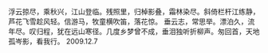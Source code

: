 浮云掠尽，乘秋兴，江山登临。残照里，归棹影叠，霜林染尽。斜倚栏杆江练静，芦花飞雪趁风轻。信游马，牧童横吹笛，落花惊。    垂云志，常思举。漂泊久，流年尽。叹归程，犹在远山寒径。几度乡梦曾不成，垂泪独听折柳声。匆回首，天地孤岑影，看我行。
                                                                                              2009.12.7

